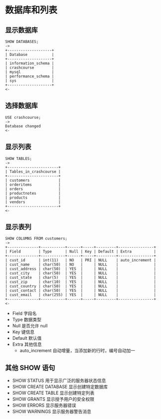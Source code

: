 # 数据库和列表

## 显示数据库
```mysql
SHOW DATABASES;
->
+--------------------+
| Database           |
+--------------------+
| information_schema |
| crashcourse        |
| mysql              |
| performance_schema |
| sys                |
+--------------------+
<-
```

## 选择数据库
```mysql
USE crashcourse;
->
Database changed
<-
```

## 显示列表
```mysql
SHOW TABLES;
->
+-----------------------+
| Tables_in_crashcourse |
+-----------------------+
| customers             |
| orderitems            |
| orders                |
| productnotes          |
| products              |
| vendors               |
+-----------------------+
<-
```

## 显示表列
```mysql
SHOW COLUMNS FROM customers;
->
+--------------+-----------+------+-----+---------+----------------+
| Field        | Type      | Null | Key | Default | Extra          |
+--------------+-----------+------+-----+---------+----------------+
| cust_id      | int(11)   | NO   | PRI | NULL    | auto_increment |
| cust_name    | char(50)  | NO   |     | NULL    |                |
| cust_address | char(50)  | YES  |     | NULL    |                |
| cust_city    | char(50)  | YES  |     | NULL    |                |
| cust_state   | char(5)   | YES  |     | NULL    |                |
| cust_zip     | char(10)  | YES  |     | NULL    |                |
| cust_country | char(50)  | YES  |     | NULL    |                |
| cust_contact | char(50)  | YES  |     | NULL    |                |
| cust_email   | char(255) | YES  |     | NULL    |                |
+--------------+-----------+------+-----+---------+----------------+
<-
```
- Field 字段名
- Type 数据类型
- Null 是否允许 null
- Key 键信息
- Default 默认值
- Extra 其他信息
  - auto_increment 自动增量，当添加新的行时，编号自动加一

## 其他 SHOW 语句
- SHOW STATUS 用于显示广泛的服务器状态信息
- SHOW CREATE DATABASE 显示创建特定数据库
- SHOW CREATE TABLE 显示创建特定列表
- SHOW GRANTS 显示授予用户的安全权限
- SHOW ERRORS 显示服务器错误
- SHOW WARNINGS 显示服务器警告消息
